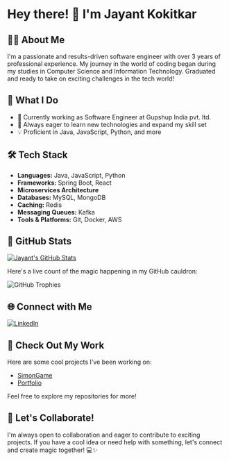 # Hey there! 👋 I'm Jayant Kokitkar

## 👨‍💻 About Me

I'm a passionate and results-driven software engineer with over 3 years of professional experience. My journey in the world of coding began during my studies in Computer Science and Information Technology. Graduated and ready to take on exciting challenges in the tech world!

## 🚀 What I Do

- 💼 Currently working as Software Engineer at Gupshup India pvt. ltd.
- 🌱 Always eager to learn new technologies and expand my skill set
- 💡 Proficient in Java, JavaScript, Python, and more

## 🛠️ Tech Stack

- **Languages:** Java, JavaScript, Python
- **Frameworks:** Spring Boot, React
- **Microservices Architecture**
- **Databases:** MySQL, MongoDB
- **Caching:** Redis
- **Messaging Queues:** Kafka
- **Tools & Platforms:** Git, Docker, AWS

## 🌟 GitHub Stats

[![Jayant's GitHub Stats](https://github-readme-stats.vercel.app/api?username=Jayantkokitkar&show_icons=true&hide_title=true&hide_border=true)](https://github.com/Jayantkokitkar)

Here's a live count of the magic happening in my GitHub cauldron:

![GitHub Trophies](https://github-profile-trophy.vercel.app/?username=Jayantkokitkar&theme=dracula)


## 🌐 Connect with Me

[![LinkedIn](https://img.shields.io/badge/LinkedIn-JayantKokitkar-blue?style=flat-square&logo=linkedin)](www.linkedin.com/in/jayant-kokitkar-414417172)


## 🚀 Check Out My Work

Here are some cool projects I've been working on:

- [SimonGame](https://github.com/Jayantkokitkar/jquery_simon_game)
- [Portfolio](https://github.com/Jayantkokitkar/webportfolio)


Feel free to explore my repositories for more!

## 🌱 Let's Collaborate!

I'm always open to collaboration and eager to contribute to exciting projects. If you have a cool idea or need help with something, let's connect and create magic together! 💻✨



